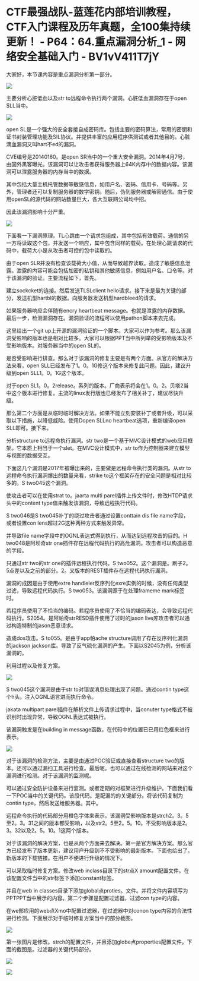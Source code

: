 # CTF最强战队-蓝莲花内部培训教程，CTF入门课程及历年真题，全100集持续更新！ - P64：64.重点漏洞分析_1 - 网络安全基础入门 - BV1vV411T7jY

大家好，本节课内容是重点漏洞分析第一部分。

![](img/5a3a99d58328dd1dcb20642661e69890_1.png)

主要分析心脏低血以及str to远程命令执行两个漏洞。心脏低血漏洞存在于open SLL当中。

![](img/5a3a99d58328dd1dcb20642661e69890_3.png)

open SL是一个强大的安全套接自成密码库。包括主要的密码算法，常用的密钥和证书封装管理功能及SIL协议。并提供丰富的应用程序供测试或者其他目的。心脏滴血漏洞又叫hart不ed的漏洞。

CVE编号是20140160。是open SR当中的一个重大安全漏洞。2014年4月7号，由国外黑客曝光。该漏洞可以让攻击者获得服务器上64K内存中的数据内容。该漏洞可以泄露服务器的内存当中的数据。

其中包括大量主机托管数据等敏感信息，如用户名、密码、信用卡、号码等。另外，管理者还可以复制服务器的数字密钥。随后，伪到服务器或解密通信。由于使用openSL的源代码的网站数量巨大，各大互联网公司均中招。

因此该漏洞影响十分严重。

![](img/5a3a99d58328dd1dcb20642661e69890_5.png)

下面看一下漏洞原理。TL心跳由一个请求包组成，其中包括有效载荷。通信的另一方将读取这个包，并发送一个响应，其中包含同样的载荷。在处理心跳请求的代码中，载荷大小是从攻击者可控的包中读取的。

由于open SLR并没有检查该载荷大小值，从而导致越界读取。造成了敏感信息泄露。泄露的内容可能会包括加密的私钥和其他敏感信息，例如用户名、口令等。对于该漏洞的验证。主要流程如下，首先。

建立sockcket的连接。然后发送TLSLclient hello请求。接下来是最为关键的部分，发送机型hartbl的数据。向服务器发送机型hardbleed的请求。

如果服务器响应会伴随有encry heartbeat message。也就是泄露的内存数据。最后一步，检测漏洞存在。漏洞验证的流程可以使用pathon脚本来去完成。

这里给出一个git up上开源的漏洞验证的一个脚本。大家可以作为参考。那么该漏洞受影响的版本也是相对比较多。大家可以根据PPT当中所列举的受影响版本及不受影响版本。对服务器当中的open SL的。

是否受影响进行排查。那么对于该漏洞的修复主要是有两个方面。从官方的解决方法来看，open SLL已经发布了1。0。1G修这个版本来修复此问题。因此，建议升级到open SLL1。0。1G这个版本。

对于open SL1。0。2release。系列的版本。厂商表示将会在1。0。2。贝塔2当中这个版本进行修复。主流的linux发行版也已经发布了相关补丁，建议尽快升级。

那么第二个方面是从临时临时解决方法。如果不能立刻安装补丁或者升级，可以采取以下措施，以降低威险。使用Dopen SLLno heartbeat选项，重新编译open SLL即可。接下来。

分析structure to远程命执行漏洞。str two是一个基于MVC设计模式的web应用框架。它本质上相当于一个slet。在MVC设计模式中，str to作为控制器来建立模型与视图的数据交互。

下面这几个漏洞是2017年被曝出来的，主要做是远程命令执行类的漏洞。从str to远程命令执行漏洞爆出的数量来看，strike to这个框架存在的安全问题是相对比较多的。S two045这个漏洞。

使攻击者可以在使用strat to。jaarta multi parel插件上传文件时，修改HTDP请求头中的content type值来触发该漏洞，导致远程执行代码。

S two046是S two045补丁的绕过攻击者通过设置conttain dis file name字段，或者设置con lens超过2G这种两种方式来触发异常。

并导致file name字段中的OGNL表达式得到执行，从而达到远程攻击的目的。H two048是阿坝奇str one插件存在远程代码执行的高危漏洞。攻击者可以构造恶意的字段。

只通过str two的str one的插件远程执行代码。S two052。这个漏洞是。刷子2。5点差以及之前的部分。2。叉版本的REST插件存在远程代码执行漏洞。

漏洞的成因是由于使用extre handleler反序列化exre实例的时候，没有任何类型过滤，导致远程代码执行。S two053。该漏洞源于在处理frameme mark标签时。

若程序员使用了不恰当的编码。若程序员使用了不恰当的编码表达，会导致远程代码执行。S2054。是阿帕奇strRESD插件使用了过时的jason live库攻击者可以通过构造特制的jason恶意请求。

造成dos攻击。S to055。是由于app帕ache structure调用了存在反序列化漏洞的jackson jackson库。导致了反气硫化漏洞的产生。下面以S2045为例，分析该漏洞的。

利用过程以及修复方案。

![](img/5a3a99d58328dd1dcb20642661e69890_7.png)

S two045这个漏洞是由于str to对错误消息处理出现了问题。通过contin type这个h头。注入OGNL语言进而执行命令。

jakata multipart parel插件在解析文件上传请求过程中，当conuter type格式不被识别时出现异常，导致OGNL表达式被执行。

该漏洞触发是在building in message函数，在代码中的位置已已用红色框来进行表示。

![](img/5a3a99d58328dd1dcb20642661e69890_9.png)

对于该漏洞的检测方法，主要是由通过POC验证或直接查看structure two的版本。还可以通过漏扫工具进行检查。最后呢。也可以通过在线检测的网站来对这个漏洞进行检测。对于该漏洞的监测呢。

可以通过安全防护设备来进行监测。或者定期的对框架进行升级维护。下面我们看一下POC当中的关键代码。该段代码。是配漏的的关键部分。将该代码复制为contin type，然后发送给服务器。其中。

远程命令执行的代码部分用橙色字体来表示。该漏洞受影响版本是strch2。3。5至2。3。31之间的版本都受影响，以及str2。5至2。5。10。不受影响版本是2。3。32以及2。5。10。1这两个版本。

对于该漏洞的解决方案，也是从两个方面来去解决。第一是官方解决方案。那么官方已经发布了版本更新，建议用户升级到不不受影响的最新版本。下面也给出了。新版本的下载链接。在用户不便进行升级的情况下。

可以采取临时修复方案。修改web inclass目录下的str点X amount配置文件。在该配置文件当中的str标签下添加constant标签。

并且在web in classes目录下添加global点proties。文件。并将文件内容填写为PPTPPT当中展示的内容。第二个步骤是配置过滤器，过滤con type的内容。

在we部应用的web点Xmo中配置过滤器，在过滤器中对conon type内容的合法性进行检测。下面展示对于临时修复方案当中的部分截图。



![](img/5a3a99d58328dd1dcb20642661e69890_11.png)

第一张图片是修改。strch的配置文件，并且添加globe点properties配置文件。下面的截图是。过滤器的关键代码部分。



![](img/5a3a99d58328dd1dcb20642661e69890_13.png)

![](img/5a3a99d58328dd1dcb20642661e69890_14.png)